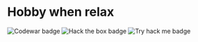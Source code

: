 <h1>Hobby when relax</h1>

![Codewar badge](https://www.codewars.com/users/NyanSunbo/badges/large)     ![Hack the box badge](https://www.hackthebox.com/badge/image/400988)      ![Try hack me badge](https://tryhackme-badges.s3.amazonaws.com/kamiyamasama.png)




